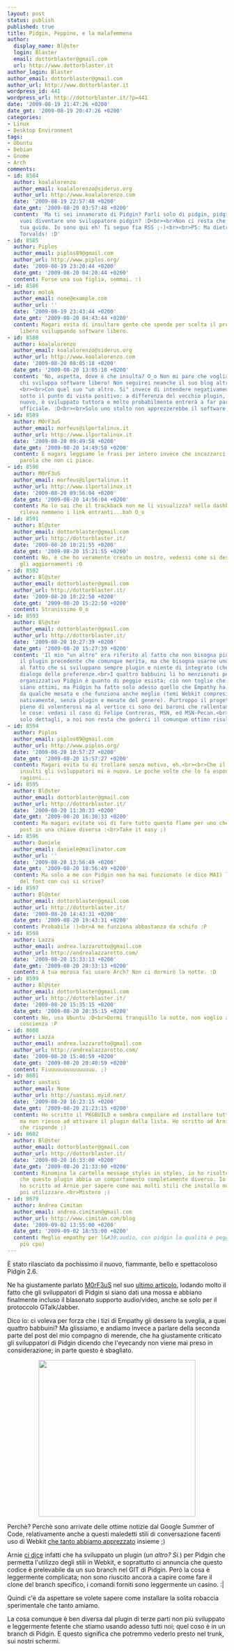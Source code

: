 ```yaml
---
layout: post
status: publish
published: true
title: Pidgin, Peppino, e la malafemmena
author:
  display_name: Bl@ster
  login: Blaster
  email: dottorblaster@gmail.com
  url: http://www.dottorblaster.it
author_login: Blaster
author_email: dottorblaster@gmail.com
author_url: http://www.dottorblaster.it
wordpress_id: 441
wordpress_url: http://dottorblaster.it/?p=441
date: '2009-08-19 21:47:26 +0200'
date_gmt: '2009-08-19 20:47:26 +0200'
categories:
- Linux
- Desktop Environment
tags:
- Ubuntu
- Debian
- Gnome
- Arch
comments:
- id: 8584
  author: koalalorenzo
  author_email: koalalorenzo@siderus.org
  author_url: http://www.koalalorenzo.com
  date: '2009-08-19 22:57:48 +0200'
  date_gmt: '2009-08-20 03:57:48 +0200'
  content: 'Ma ti sei innamorato di Pidgin? Parli solo di pidgin, pidgin, pidgin...<br>Oppure
    vuoi diventare uno sviluppatore pidgin? :D<br><br>Non ci resta che aspettare la
    tua guida. Io sono qui eh! Ti seguo fia RSS ;-)<br><br>PS: Ma dietro Sara si nasconde
    Torvalds! :D'
- id: 8585
  author: Piplos
  author_email: piplos89@gmail.com
  author_url: http://www.piplos.org/
  date: '2009-08-19 23:20:44 +0200'
  date_gmt: '2009-08-20 04:20:44 +0200'
  content: Forse una sua figlia, semmai. :)
- id: 8586
  author: molok
  author_email: none@example.com
  author_url: ''
  date: '2009-08-19 23:43:44 +0200'
  date_gmt: '2009-08-20 04:43:44 +0200'
  content: Magari evita di insultare gente che spende per scelta il proprio tempo
    libero sviluppando software libero.
- id: 8588
  author: koalalorenzo
  author_email: koalalorenzo@siderus.org
  author_url: http://www.koalalorenzo.com
  date: '2009-08-20 08:05:18 +0200'
  date_gmt: '2009-08-20 13:05:18 +0200'
  content: 'No, aspetta, dove è che insulta? O_o Non mi pare che voglia insultare
    chi sviluppa software libero! Non seguirei neanche il suo blog altrimenti! ;-)
    <br><br>Con quel suo "un altro. Si" invece di intendere negativamente, intendeva
    sotto il punto di vista positivo: a differenza del vecchio plugin, questo è uno
    nuovo, è sviluppato tuttora e molto probabilmente entrerà a far parte del pidgin
    ufficiale. :D<br><br>Solo uno stolto non apprezzerebbe il software libero!'
- id: 8589
  author: M0rF3uS
  author_email: morfeus@ilportalinux.it
  author_url: http://www.ilportalinux.it
  date: '2009-08-20 09:49:58 +0200'
  date_gmt: '2009-08-20 14:49:58 +0200'
  content: E magari leggiamo le frasi per intero invece che incazzarci alla prima
    parola che non ci piace.
- id: 8590
  author: M0rF3uS
  author_email: morfeus@ilportalinux.it
  author_url: http://www.ilportalinux.it
  date: '2009-08-20 09:56:04 +0200'
  date_gmt: '2009-08-20 14:56:04 +0200'
  content: Ma lo sai che il trackback non me li visualizza? nella dashboard non mi
    rileva nemmeno i link entranti...bah O_o
- id: 8591
  author: Bl@ster
  author_email: dottorblaster@gmail.com
  author_url: http://dottorblaster.it/
  date: '2009-08-20 10:21:55 +0200'
  date_gmt: '2009-08-20 15:21:55 +0200'
  content: No, è che ho veramente creato un mostro, vedessi come si destreggia con
    gli aggiornamenti :O
- id: 8592
  author: Bl@ster
  author_email: dottorblaster@gmail.com
  author_url: http://dottorblaster.it/
  date: '2009-08-20 10:22:50 +0200'
  date_gmt: '2009-08-20 15:22:50 +0200'
  content: Stranissimo 0_o
- id: 8593
  author: Bl@ster
  author_email: dottorblaster@gmail.com
  author_url: http://dottorblaster.it/
  date: '2009-08-20 10:27:39 +0200'
  date_gmt: '2009-08-20 15:27:39 +0200'
  content: 'Il mio "un altro" era riferito al fatto che non bisogna più utilizzare
    il plugin precedente che comunque merita, ma che bisogna usarne uno nuovo, oltre
    al fatto che si sviluppano sempre plugin e niente di integrato (che ne so) nel
    dialogo delle preferenze.<br>I quattro babbuini li ho menzionati perchè a livello
    organizzativo Pidgin è quanto di peggio esista; ciò non toglie che poi i risultati
    siano ottimi, ma Pidgin ha fatto solo adesso quello che Empathy ha già pronto
    da qualche mesata e che funziona anche meglio (temi Webkit compresi e inclusi
    nativamente, senza plugin e menate del genere). Purtroppo il progetto Pidgin è
    pieno di volenterosi ma al vertice ci sono dei baroni che rallentano un po&#39;
    le cose: vedasi il caso di Felipe Contreras, MSN, ed MSN-Pecan.<br>Ma questi sono
    solo dettagli, a noi non resta che goderci il comunque ottimo risultato :)'
- id: 8594
  author: Piplos
  author_email: piplos89@gmail.com
  author_url: http://www.piplos.org/
  date: '2009-08-20 10:57:27 +0200'
  date_gmt: '2009-08-20 15:57:27 +0200'
  content: Magari evita tu di trollare senza motivo, eh.<br><br>Che il dottorblaster
    insulti gli sviluppatori mi è nuova. Le poche volte che lo fa espone le sue ottime
    ragioni...
- id: 8595
  author: Bl@ster
  author_email: dottorblaster@gmail.com
  author_url: http://dottorblaster.it/
  date: '2009-08-20 11:30:33 +0200'
  date_gmt: '2009-08-20 16:30:33 +0200'
  content: Ma magari evitate voi di fare tutto questo flame per uno che ha letto il
    post in una chiave diversa :<br>Take it easy ;)
- id: 8596
  author: Daniele
  author_email: daniele@mailinator.com
  author_url: ''
  date: '2009-08-20 13:56:49 +0200'
  date_gmt: '2009-08-20 18:56:49 +0200'
  content: Ma solo a me con Pidgin non ha mai funzionato (e dico MAI) la personalizzazione
    del font con cui si scrive?
- id: 8597
  author: Bl@ster
  author_email: dottorblaster@gmail.com
  author_url: http://dottorblaster.it/
  date: '2009-08-20 14:43:31 +0200'
  date_gmt: '2009-08-20 19:43:31 +0200'
  content: Probabile :)<br>A me funziona abbastanza da schifo :P
- id: 8598
  author: Lazza
  author_email: andrea.lazzarotto@gmail.com
  author_url: http://andrealazzarotto.com/
  date: '2009-08-20 15:33:13 +0200'
  date_gmt: '2009-08-20 20:33:13 +0200'
  content: A tua morosa fai usare Arch? Non ci dormirò la notte. :D
- id: 8599
  author: Bl@ster
  author_email: dottorblaster@gmail.com
  author_url: http://dottorblaster.it/
  date: '2009-08-20 15:35:15 +0200'
  date_gmt: '2009-08-20 20:35:15 +0200'
  content: No, usa Ubuntu :D<br>Dormi tranquillo la notte, non voglio averti sulla
    coscienza :P
- id: 8600
  author: Lazza
  author_email: andrea.lazzarotto@gmail.com
  author_url: http://andrealazzarotto.com/
  date: '2009-08-20 15:40:59 +0200'
  date_gmt: '2009-08-20 20:40:59 +0200'
  content: Fiuuuuuuuuuuuuuuu. ;)
- id: 8601
  author: uastasi
  author_email: None
  author_url: http://uastasi.myid.net/
  date: '2009-08-20 16:23:15 +0200'
  date_gmt: '2009-08-20 21:23:15 +0200'
  content: Ho scritto il PKGBUILD e sembra compilare ed installare tutto correttamente,
    ma non riesco ad attivare il plugin dalla lista. Ho scritto ad Arnie, vediamo
    che risponde ;)
- id: 8602
  author: Bl@ster
  author_email: dottorblaster@gmail.com
  author_url: http://dottorblaster.it/
  date: '2009-08-20 16:33:00 +0200'
  date_gmt: '2009-08-20 21:33:00 +0200'
  content: Rinomina la cartella message_styles in styles, io ho risolto così, sembra
    che questo plugin abbia un comportamento completamente diverso. Io stamattina
    ho scritto ad Arnie per sapere come mai molti stili che installo non me li fa
    poi utilizzare.<br>Mistero ;)
- id: 8679
  author: Andrea Cimitan
  author_email: andrea.cimitan@gmail.com
  author_url: http://www.cimitan.com/blog
  date: '2009-09-02 13:55:00 +0200'
  date_gmt: '2009-09-02 18:55:00 +0200'
  content: Meglio empathy per l&#39;audio, con pidgin la qualità è peggiore (e consuma
    più cpu)
---
```

<p>È stato rilasciato da pochissimo il nuovo, fiammante, bello e spettacoloso Pidgin 2.6.</p>
<p>Ne ha giustamente parlato <a href="http://ilportalinux.it/">M0rF3uS</a> nel suo <a href="http://www.ilportalinux.it/fuori-skype-dentro-pidgin-2-6">ultimo articolo</a>, lodando molto il fatto che gli sviluppatori di Pidgin si siano dati una mossa e abbiano finalmente incluso il blasonato supporto audio/video, anche se solo per il protoccolo GTalk/Jabber.</p>
<p>Dico io: ci voleva per forza che i tizi di Empathy gli dessero la sveglia, a quei quattro babbuini? Ma glissiamo, e andiamo invece a parlare della seconda parte del post del mio compagno di merende, che ha giustamente criticato gli sviluppatori di Pidgin dicendo che l'eyecandy non viene mai preso in considerazione; in parte questo è sbagliato.</p>
<p style="text-align: center;"><img class="alignnone" src="http://i27.tinypic.com/eq2o9d.jpg" alt="" width="360" height="360" /></p>
<p>Perchè? Perchè sono arrivate delle ottime notizie dal Google Summer of Code, relativamente anche a questi maledetti stili di conversazione facenti uso di Webkit <a href="http://dottorblaster.it/2009/08/pidgin-liberiamoci-del-solito-look-barboso/">che tanto abbiamo apprezzato</a> insieme ;)</p>
<p>Arnie <a href="http://arniealmighty.wordpress.com/2009/08/16/pidgin-and-webkit-message-views/">ci dice</a> infatti che ha sviluppato un plugin (<em>un altro? Si.</em>) per Pidgin che permetta l'utilizzo degli stili in Webkit, e soprattutto ci annuncia che questo codice è prelevabile da un suo branch nel GIT di Pidgin. Però la cosa è leggermente complicata; non sono riuscito ancora a capire come fare il clone del branch specifico, i comandi forniti sono leggermente un casino. :|</p>
<p>Quindi c'è da aspettare se volete sapere come installare la solita robaccia sperimentale che tanto amiamo.</p>
<p>La cosa comunque è ben diversa dal plugin di terze parti non più sviluppato e leggermente fetente che stiamo usando adesso tutti noi; quel coso è in un branch di Pidgin. E questo significa che potremmo vederlo presto nel trunk, sui nostri schermi.</p>
